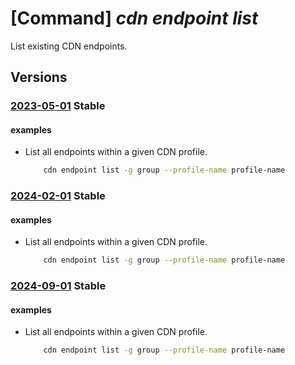 # [Command] _cdn endpoint list_

List existing CDN endpoints.

## Versions

### [2023-05-01](/Resources/mgmt-plane/L3N1YnNjcmlwdGlvbnMve30vcmVzb3VyY2Vncm91cHMve30vcHJvdmlkZXJzL21pY3Jvc29mdC5jZG4vcHJvZmlsZXMve30vZW5kcG9pbnRz/2023-05-01.xml) **Stable**

<!-- mgmt-plane /subscriptions/{}/resourcegroups/{}/providers/microsoft.cdn/profiles/{}/endpoints 2023-05-01 -->

#### examples

- List all endpoints within a given CDN profile.
    ```bash
        cdn endpoint list -g group --profile-name profile-name
    ```

### [2024-02-01](/Resources/mgmt-plane/L3N1YnNjcmlwdGlvbnMve30vcmVzb3VyY2Vncm91cHMve30vcHJvdmlkZXJzL21pY3Jvc29mdC5jZG4vcHJvZmlsZXMve30vZW5kcG9pbnRz/2024-02-01.xml) **Stable**

<!-- mgmt-plane /subscriptions/{}/resourcegroups/{}/providers/microsoft.cdn/profiles/{}/endpoints 2024-02-01 -->

#### examples

- List all endpoints within a given CDN profile.
    ```bash
        cdn endpoint list -g group --profile-name profile-name
    ```

### [2024-09-01](/Resources/mgmt-plane/L3N1YnNjcmlwdGlvbnMve30vcmVzb3VyY2Vncm91cHMve30vcHJvdmlkZXJzL21pY3Jvc29mdC5jZG4vcHJvZmlsZXMve30vZW5kcG9pbnRz/2024-09-01.xml) **Stable**

<!-- mgmt-plane /subscriptions/{}/resourcegroups/{}/providers/microsoft.cdn/profiles/{}/endpoints 2024-09-01 -->

#### examples

- List all endpoints within a given CDN profile.
    ```bash
        cdn endpoint list -g group --profile-name profile-name
    ```
